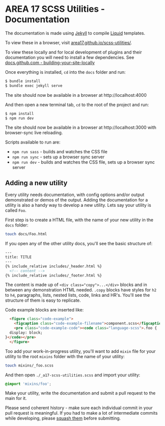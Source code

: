 # AREA 17 SCSS Utilities - Documentation

The documentation is made using [Jekyll](https://jekyllrb.com/) to compile [Liquid](https://shopify.github.io/liquid/) templates.

To view these in a browser, visit [area17.github.io/scss-utilities/](https://area17.github.io/scss-utilities/).

To view these locally and for local development of plugins and their documentation you will need to install a few dependencies. See [docs.github.com - building-your-site-locally](https://docs.github.com/en/pages/setting-up-a-github-pages-site-with-jekyll/testing-your-github-pages-site-locally-with-jekyll#building-your-site-locally)

Once everything is installed, `cd` into the `docs` folder and run:

```bash
$ bundle install
$ bundle exec jekyll serve
```

The site should now be available in a browser at http://localhost:4000

And then open a new terminal tab, `cd` to the root of the project and run:

```bash
$ npm install
$ npm run dev
```

The site should now be available in a browser at http://localhost:3000 with browser-sync live reloading.

Scripts available to run are:

* `npm run sass` - builds and watches the CSS file
* `npm run sync` - sets up a browser sync server
* `npm run dev` - builds and watches the CSS file, sets up a browser sync server

## Adding a new utility

Every utility needs documentation, with config options and/or output demonstrated or demos of the output. Adding the documentation for a utility is also a handy way to develop a new utility. Lets say your utility is called `Foo`.

First step is to create a HTML file, with the name of your new utility in the `docs` folder:

```bash
touch docs/Foo.html
```

If you open any of the other utility docs, you'll see the basic structure of:

```HTML
---
title: TITLE
---
{% include_relative includes/_header.html %}
  <!-- content -->
{% include_relative includes/_footer.html %}
```

The content is made up of `<div class="copy">...</div>` blocks and in between any demonstration HTML needed. `.copy` blocks have styles for `h2` to `h4`, paragraphs, lists, nested lists, code, links and HR's. You'll see the structure of them is easy to replicate.

Code example blocks are inserted like:

```HTML
  <figure class="code-example">
    <figcaption class="code-example-filename">component.scss</figcaption>
    <pre class="code-example-code"><code class="language-scss">.foo {
  display: block;
}</code></pre>
  </figure>
```

Too add your work-in-progress utility, you'll want to add `mixin` file for your utility to the root `mixins` folder with the name of your utility:

```bash
touch mixins/_foo.scss
```

And then open `./_a17-scss-utilities.scss` and import your utility:

```SCSS
@import 'mixins/foo';
```

Make your utility, write the documentation and submit a pull request to the main for it.

Please send coherent history - make sure each individual commit in your pull request is meaningful. If you had to make a lot of intermediate commits while developing, please [squash them](http://www.git-scm.com/book/en/v2/Git-Tools-Rewriting-History#Changing-Multiple-Commit-Messages) before submitting.


